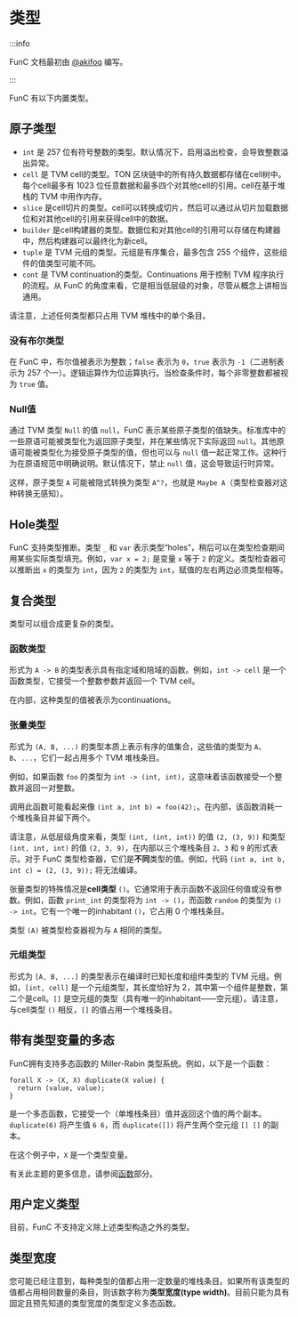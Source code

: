 # 类型

:::info

FunC 文档最初由 [@akifoq](https://github.com/akifoq) 编写。

:::

FunC 有以下内置类型。

## 原子类型

- `int` 是 257 位有符号整数的类型。默认情况下，启用溢出检查，会导致整数溢出异常。
- `cell` 是 TVM cell的类型。TON 区块链中的所有持久数据都存储在cell树中。每个cell最多有 1023 位任意数据和最多四个对其他cell的引用。cell在基于堆栈的 TVM 中用作内存。
- `slice` 是cell切片的类型。cell可以转换成切片，然后可以通过从切片加载数据位和对其他cell的引用来获得cell中的数据。
- `builder` 是cell构建器的类型。数据位和对其他cell的引用可以存储在构建器中，然后构建器可以最终化为新cell。
- `tuple` 是 TVM 元组的类型。元组是有序集合，最多包含 255 个组件，这些组件的值类型可能不同。
- `cont` 是 TVM continuation的类型。Continuations 用于控制 TVM 程序执行的流程。从 FunC 的角度来看，它是相当低层级的对象，尽管从概念上讲相当通用。

请注意，上述任何类型都只占用 TVM 堆栈中的单个条目。

### 没有布尔类型

在 FunC 中，布尔值被表示为整数；`false` 表示为 `0`，`true` 表示为 `-1`（二进制表示为 257 个一）。逻辑运算作为位运算执行。当检查条件时，每个非零整数都被视为 `true` 值。

### Null值

通过 TVM 类型 `Null` 的值 `null`，FunC 表示某些原子类型的值缺失。标准库中的一些原语可能被类型化为返回原子类型，并在某些情况下实际返回 `null`。其他原语可能被类型化为接受原子类型的值，但也可以与 `null` 值一起正常工作。这种行为在原语规范中明确说明。默认情况下，禁止 `null` 值，这会导致运行时异常。

这样，原子类型 `A` 可能被隐式转换为类型 `A^?`，也就是 `Maybe A`（类型检查器对这种转换无感知）。

## Hole类型

FunC 支持类型推断。类型 `_` 和 `var` 表示类型“holes”，稍后可以在类型检查期间用某些实际类型填充。例如，`var x = 2;` 是变量 `x` 等于 `2` 的定义。类型检查器可以推断出 `x` 的类型为 `int`，因为 `2` 的类型为 `int`，赋值的左右两边必须类型相等。

## 复合类型

类型可以组合成更复杂的类型。

### 函数类型

形式为 `A -> B` 的类型表示具有指定域和陪域的函数。例如，`int -> cell` 是一个函数类型，它接受一个整数参数并返回一个 TVM cell。

在内部，这种类型的值被表示为continuations。

### 张量类型

形式为 `(A, B, ...)` 的类型本质上表示有序的值集合，这些值的类型为 `A`、`B`、`...`，它们一起占用多个 TVM 堆栈条目。

例如，如果函数 `foo` 的类型为 `int -> (int, int)`，这意味着该函数接受一个整数并返回一对整数。

调用此函数可能看起来像 `(int a, int b) = foo(42);`。在内部，该函数消耗一个堆栈条目并留下两个。

请注意，从低层级角度来看，类型 `(int, (int, int))` 的值 `(2, (3, 9))` 和类型 `(int, int, int)` 的值 `(2, 3, 9)`，在内部以三个堆栈条目 `2`、`3` 和 `9` 的形式表示。对于 FunC 类型检查器，它们是**不同**类型的值。例如，代码 `(int a, int b, int c) = (2, (3, 9));` 将无法编译。

张量类型的特殊情况是**cell类型** `()`。它通常用于表示函数不返回任何值或没有参数。例如，函数 `print_int` 的类型将为 `int -> ()`，而函数 `random` 的类型为 `() -> int`。它有一个唯一的inhabitant `()`，它占用 0 个堆栈条目。

类型 `(A)` 被类型检查器视为与 `A` 相同的类型。

### 元组类型

形式为 `[A, B, ...]` 的类型表示在编译时已知长度和组件类型的 TVM 元组。例如，`[int, cell]` 是一个元组类型，其长度恰好为 2，其中第一个组件是整数，第二个是cell。`[]` 是空元组的类型（具有唯一的inhabitant——空元组）。请注意，与cell类型 `()` 相反，`[]` 的值占用一个堆栈条目。

## 带有类型变量的多态

FunC拥有支持多态函数的 Miller-Rabin 类型系统。例如，以下是一个函数：

```func
forall X -> (X, X) duplicate(X value) {
  return (value, value);
}
```

是一个多态函数，它接受一个（单堆栈条目）值并返回这个值的两个副本。`duplicate(6)` 将产生值 `6 6`，而 `duplicate([])` 将产生两个空元组 `[] []` 的副本。

在这个例子中，`X` 是一个类型变量。

有关此主题的更多信息，请参阅[函数](/develop/func/functions#polymorphism-with-forall)部分。

## 用户定义类型

目前，FunC 不支持定义除上述类型构造之外的类型。

## 类型宽度

您可能已经注意到，每种类型的值都占用一定数量的堆栈条目。如果所有该类型的值都占用相同数量的条目，则该数字称为**类型宽度(type width)**。目前只能为具有固定且预先知道的类型宽度的类型定义多态函数。
